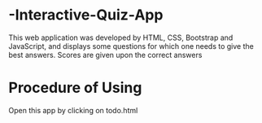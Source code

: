 # -Interactive-Quiz-App
This web application was developed by HTML, CSS, Bootstrap and JavaScript, and displays some questions for which one needs to give the best answers. Scores are given upon the correct answers

# Procedure of Using
Open this app by clicking on todo.html
